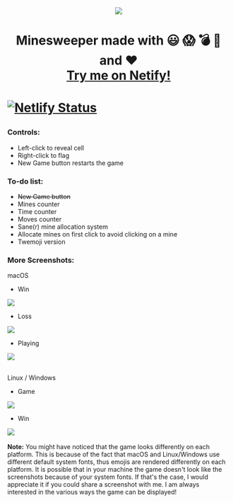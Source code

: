 <div align="center">
  <img src="https://github.com/michaelkolesidis/minesweeper-emoji/blob/main/screenshots/minesweeper-emoji-mac.png" /><br>
  
</div>

<h1 align="center">Minesweeper made with 😃 😱 💣 🚩 and ❤️ <br><a href="https://minesweeper-emoji.netlify.app/">Try me on Netify!</a><h1>

[![Netlify Status](https://api.netlify.com/api/v1/badges/b318a02a-0a7e-483e-a046-547a1a3ac6ae/deploy-status)](https://app.netlify.com/sites/minesweeper-emoji/deploys)

### Controls:
* Left-click to reveal cell<br>
* Right-click to flag
* New Game button restarts the game

### To-do list:
* ~~New Game button~~<br>
* Mines counter<br>
* Time counter<br>
* Moves counter<br>
* Sane(r) mine allocation system
* Allocate mines on first click to avoid clicking on a mine
* Twemoji version
  
### More Screenshots:

macOS
<br>
* Win
<img src="https://github.com/michaelkolesidis/minesweeper-emoji/blob/main/screenshots/minesweeper-emoji-mac-won.png" />

* Loss
<img src="https://github.com/michaelkolesidis/minesweeper-emoji/blob/main/screenshots/minesweeper-emoji-mac-lost.png" />

* Playing
<img src="https://github.com/michaelkolesidis/minesweeper-emoji/blob/main/screenshots/minesweeper-emoji-mac-playing.png" />
<br>
<br>
  
Linux / Windows
  <br>
* Game
<img src="https://github.com/michaelkolesidis/minesweeper-emoji/blob/main/screenshots/minesweeper-emoji-lin.png" />
  
* Win
<img src="https://github.com/michaelkolesidis/minesweeper-emoji/blob/main/screenshots/minesweepr-emoji-lin-won.png" />
<br>
<br>
  <strong>Note:</strong> You might have noticed that the game looks differently on each platform. This is because of the fact that macOS and Linux/Windows use different default system fonts, thus emojis are rendered differently on each platform. It is possible that in your machine the game doesn't look like the screenshots because of your system fonts. If that's the case, I would appreciate it if you could share a screenshot with me. I am always interested in the various ways the game can be displayed!
